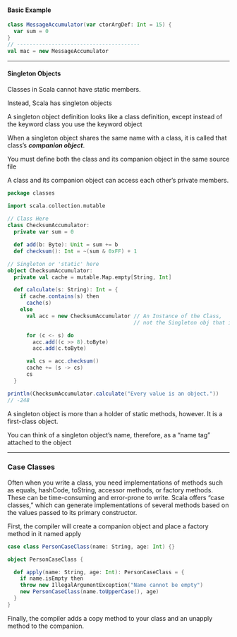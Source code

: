 #### Basic Example
```scala
class MessageAccumulator(var ctorArgDef: Int = 15) {
  var sum = 0
}
// ---------------------------------------
val mac = new MessageAccumulator
```

<hr/>

#### Singleton Objects
Classes in Scala cannot have static members.

Instead, Scala has singleton objects

A singleton object definition looks like a class definition, except instead of the keyword class you use the keyword object

When a singleton object shares the same name with a class, it is called that class’s <b><i>companion object</i></b>.

You must define both the class and its companion object in the same source file

A class and its companion object can access each other’s private members.

```scala
package classes

import scala.collection.mutable
  
// Class Here  
class ChecksumAccumulator:
  private var sum = 0

  def add(b: Byte): Unit = sum += b
  def checksum(): Int = ~(sum & 0xFF) + 1

// Singleton or 'static' here
object ChecksumAccumulator:
  private val cache = mutable.Map.empty[String, Int]

  def calculate(s: String): Int = {
    if cache.contains(s) then
      cache(s)
    else
      val acc = new ChecksumAccumulator // An Instance of the Class,
                                        // not the Singleton obj that is represented by the Object

      for (c <- s) do
        acc.add((c >> 8).toByte)
        acc.add(c.toByte)

      val cs = acc.checksum()
      cache += (s -> cs)
      cs
  }
```
```scala
println(ChecksumAccumulator.calculate("Every value is an object."))
// -248
```

A singleton object is more than a holder of static methods, however. It is a first-class object.

You can think of a singleton object’s name, therefore, as a
“name tag” attached to the object

<hr/>

### Case Classes
Often when you write a class, you need implementations of methods such as equals, hashCode, toString, accessor methods, or factory methods.
These can be time-consuming and error-prone to write.
Scala offers “case classes,” which can generate implementations of several methods based on the values passed to its primary constructor.

First, the compiler will create a companion object and place a factory method in it named apply
```scala
case class PersonCaseClass(name: String, age: Int) {}

object PersonCaseClass {

  def apply(name: String, age: Int): PersonCaseClass = {
    if name.isEmpty then
    throw new IllegalArgumentException("Name cannot be empty")
    new PersonCaseClass(name.toUpperCase(), age)
  }
}
```
Finally, the compiler adds a copy method to your class and an unapply method to the companion.


